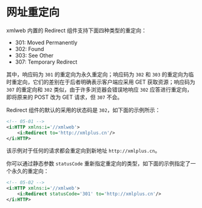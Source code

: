 # 网址重定向

xmlweb 内置的 Redirect 组件支持下面四种类型的重定向：

- 301: Moved Permanently
- 302: Found
- 303: See Other
- 307: Temporary Redirect

其中，响应码为 `301` 的重定向为永久重定向；响应码为 `302` 和 `303` 的重定向为临时重定向，它们的差别在于后者明确表示客户端应采用 GET 获取资源；响应码为 `307` 的重定向和 `302` 类似，由于许多浏览器会错误地响应 `302` 应答进行重定向，即将原来的 POST 改为 GET 请求，但 `307` 不会。

Redirect 组件的默认的采用的状态码是 `302`，如下面的示例所示：

```xml
<!-- 05-01 -->
<i:HTTP xmlns:i='//xmlweb'>
    <i:Redirect to='http://xmlplus.cn'/>
</i:HTTP>
```

该示例对于任何的请求都会重定向到新地址 `http://xmlplus.cn`。

你可以通过静态参数 `statusCode` 重新指定重定向的类型，如下面的示例指定了一个永久的重定向：

```xml
<!-- 05-02 -->
<i:HTTP xmlns:i='//xmlweb'>
    <i:Redirect statusCode='301' to='http://xmlplus.cn'/>
</i:HTTP>
```
